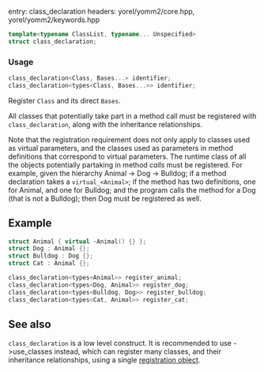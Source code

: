 entry: class_declaration
headers: yorel/yomm2/core.hpp, yorel/yomm2/keywords.hpp

```c++
template<typename ClassList, typename... Unspecified>
struct class_declaration;
```

### Usage
```c++
class_declaration<Class, Bases...> identifier;
class_declaration<types<Class, Bases...>> identifier;
```
Register `Class` and its direct `Bases`.

All classes that potentially take part in a method call must be registered with
`class_declaration`, along with the inheritance relationships.

Note that the registration requirement does not only apply to classes used as
virtual parameters, and the classes used as parameters in method definitions
that correspond to virtual parameters. The runtime class of all the objects
potentially partaking in method *calls* must be registered. For example, given
the hierarchy Animal -> Dog -> Bulldog; if a method declaration takes a
`virtual_<Animal>`; if the method has two definitions, one for Animal, and one
for Bulldog; and the program calls the method for a Dog (that is not a Bulldog);
then Dog must be registered as well.

## Example
```c++
struct Animal { virtual ~Animal() {} };
struct Dog : Animal {};
struct Bulldog : Dog {};
struct Cat : Animal {};

class_declaration<types<Animal>> register_animal;
class_declaration<types<Dog, Animal>> register_dog;
class_declaration<types<Bulldog, Dog>> register_bulldog;
class_declaration<types<Cat, Animal>> register_cat;
```

## See also
`class_declaration` is a low level construct. It is recommended to use
->use_classes instead, which can register many classes, and their inheritance
relationships,  using a single [registration object](static_object.md).
